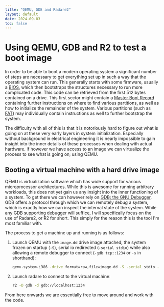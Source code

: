 ```yaml
---
title: "QEMU, GDB and Radare2"
layout: default
date: 2024-09-03
toc: false
---
```


# Using QEMU, GDB and R2 to test a boot image
In order to be able to boot a modern operating system a significant number of steps are necessary to get everything set up in such a way that the operating system can run. This generally starts with some firmware, usually a [BIOS](https://en.wikipedia.org/wiki/BIOS), which then bootstraps the structures necessary to run more complicated code. This code can be retrieved from the first 512 bytes contained on a drive. This first sector might contain a [Master Boot Record](https://en.wikipedia.org/wiki/Master_boot_record) containing further instructions on where to find various partitions, as well as how to initialize the remainder of the system. Various partitions (such as [FAT](https://en.wikipedia.org/wiki/File_Allocation_Table)) may individually contain instructions as well to further bootstrap the system.

The difficulty with all of this is that it is notoriously hard to figure out what is going on at these very early layers in system initialization. Especially without background in electrical engineering it is nearly impossible to gain insight into the inner details of these processes when dealing with actual hardware. If however we have access to an image we can virtualize the process to see what is going on; using QEMU.

## Booting a virtual machine with a hard drive image
QEMU is virtualization software which has wide support for various microprocessor architectures. While this is awesome for running arbitrary workloads, this does not yet gain us any insight into the inner functioning of a system. To get there we can however rely on [GDB; the GNU Debugger](https://en.wikipedia.org/wiki/GNU_Debugger). GDB offers a protocol through which we can remotely debug a system, which is exactly how we can inspect the internal state of the system. While any GDB supporting debugger will suffice, I will specifically focus on the use of Radare2, or R2 for short. This simply for the reason this is the tool I'm most familiar with.

The process to get a machine up and running is as follows:

1. Launch QEMU with the `image.dd` drive image attached, the system frozen on startup (`-S`), serial io redirected (`-serial stdio`) while also allowing a remote debugger to connect (`-gdb tcp::1234` or `-s` in shorthand):
    ```bash
    qemu-system-i386 -drive format=raw,file=image.dd -S -serial stdio -gdb tcp::1234
    ```
2. Launch radare to connect to the virtual machine:
    ```bash
    r2 -D gdb -d gdb://localhost:1234
    ```

From here onwards we are essentially free to move around and work with the code.

